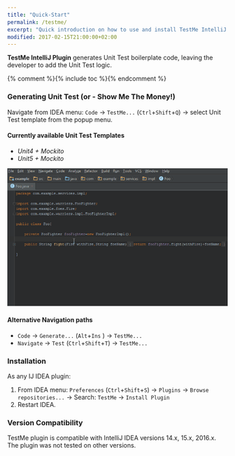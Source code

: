```yaml
---
title: "Quick-Start"
permalink: /testme/
excerpt: "Quick introduction on how to use and install TestMe IntelliJ IDEA Plugin"
modified: 2017-02-15T21:00:00+02:00
---
```


**TestMe IntelliJ Plugin** generates Unit Test boilerplate code, leaving the developer to add the Unit Test logic.

{% comment %}{% include toc %}{% endcomment %}

### Generating Unit Test (or - Show Me The Money!)

Navigate from IDEA menu: `Code` -> `TestMe...` (`Ctrl`+`Shift`+`Q`) -> select Unit Test template from the popup menu.

#### Currently available Unit Test Templates

- _Unit4 + Mockito_
- _Unit5 + Mockito_

![Generate new unit test](/assets/images/screencast/simple-use-case.gif)

#### Alternative Navigation paths

- `Code` -> `Generate...` (`Alt`+`Ins` ) -> `TestMe...` 
- `Navigate` -> `Test` (`Ctrl`+`Shift`+`T`) -> `TestMe...` 

### Installation

As any IJ IDEA plugin: 

1. From IDEA menu: `Preferences` (`Ctrl`+`Shift`+`S`) -> `Plugins` -> `Browse repositories...` -> Search: `TestMe` -> `Install Plugin`
2. Restart IDEA.

### Version Compatibility

TestMe plugin is compatible with IntelliJ IDEA versions 14.x, 15.x, 2016.x. The plugin was not tested on other versions.
